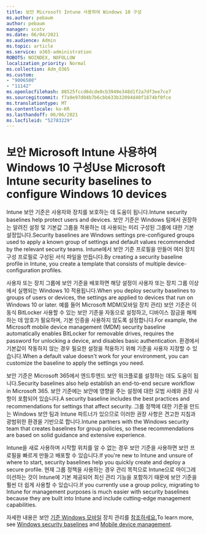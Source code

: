 ```yaml
---
title: 보안 Microsoft Intune 사용하여 Windows 10 구성
ms.author: pebaum
author: pebaum
manager: scotv
ms.date: 06/04/2021
ms.audience: Admin
ms.topic: article
ms.service: o365-administration
ROBOTS: NOINDEX, NOFOLLOW
localization_priority: Normal
ms.collection: Adm_O365
ms.custom:
- "9006500"
- "11142"
ms.openlocfilehash: 88525fccd6dcde0cb3949e348d1f2a7df3ee7ce7
ms.sourcegitcommit: f7a9e97d04b7b6cbb633b32094d40f1874bf0fce
ms.translationtype: MT
ms.contentlocale: ko-KR
ms.lasthandoff: 06/06/2021
ms.locfileid: "52783229"
---
```

# <a name="use-microsoft-intune-security-baselines-to-configure-windows-10-devices"></a><span data-ttu-id="0145d-102">보안 Microsoft Intune 사용하여 Windows 10 구성</span><span class="sxs-lookup"><span data-stu-id="0145d-102">Use Microsoft Intune security baselines to configure Windows 10 devices</span></span>

<span data-ttu-id="0145d-103">Intune 보안 기준은 사용자와 장치를 보호하는 데 도움이 됩니다.</span><span class="sxs-lookup"><span data-stu-id="0145d-103">Intune security baselines help protect users and devices.</span></span> <span data-ttu-id="0145d-104">보안 기준은 Windows 팀에서 권장하는 알려진 설정 및 기본값 그룹을 적용하는 데 사용되는 미리 구성된 그룹에 대한 기본 설정입니다.</span><span class="sxs-lookup"><span data-stu-id="0145d-104">Security baselines are Windows settings pre-configured groups used to apply a known group of settings and default values recommended by the relevant security teams.</span></span> <span data-ttu-id="0145d-105">Intune에서 보안 기준 프로필을 만들어 여러 장치 구성 프로필로 구성된 서식 파일을 만듭니다.</span><span class="sxs-lookup"><span data-stu-id="0145d-105">By creating a security baseline profile in Intune, you create a template that consists of multiple device-configuration profiles.</span></span>

<span data-ttu-id="0145d-106">사용자 또는 장치 그룹에 보안 기준을 배포하면 해당 설정이 사용자 또는 장치 그룹 이상에서 실행되는 Windows 10 적용됩니다.</span><span class="sxs-lookup"><span data-stu-id="0145d-106">When you deploy security baselines to groups of users or devices, the settings are applied to devices that run on Windows 10 or later.</span></span> <span data-ttu-id="0145d-107">예를 들어 Microsoft MDM(모바일 장치 관리) 보안 기준은 이동식 BitLocker 사용할 수 있는 보안 기준을 자동으로 설정하고, 디바이스 잠금을 해제하는 데 암호가 필요하며, 기본 인증을 사용하지 않도록 설정합니다.</span><span class="sxs-lookup"><span data-stu-id="0145d-107">For example, the Microsoft mobile device management (MDM) security baseline automatically enables BitLocker for removable drives, requires the password for unlocking a device, and disables basic authentication.</span></span> <span data-ttu-id="0145d-108">환경에서 기본값이 작동하지 않는 경우 필요한 설정을 적용하기 위해 기준을 사용자 지정할 수 있습니다.</span><span class="sxs-lookup"><span data-stu-id="0145d-108">When a default value doesn't work for your environment, you can customize the baseline to apply the settings you need.</span></span>

<span data-ttu-id="0145d-109">보안 기준은 Microsoft 365에서 엔드투엔드 보안 워크플로를 설정하는 데도 도움이 됩니다.</span><span class="sxs-lookup"><span data-stu-id="0145d-109">Security baselines also help establish an end-to-end secure workflow in Microsoft 365.</span></span> <span data-ttu-id="0145d-110">보안 기준에는 보안에 영향을 주는 설정에 대한 모범 사례와 권장 사항이 포함되어 있습니다.</span><span class="sxs-lookup"><span data-stu-id="0145d-110">A security baseline includes the best practices and recommendations for settings that affect security.</span></span> <span data-ttu-id="0145d-111">그룹 정책에 대한 기준을 만드는 Windows 보안 팀과 Intune 파트너가 있으므로 이러한 권장 사항은 견고한 지침과 광범위한 환경을 기반으로 합니다.</span><span class="sxs-lookup"><span data-stu-id="0145d-111">Intune partners with the Windows security team that creates baselines for group policies, so these recommendations are based on solid guidance and extensive experience.</span></span>

<span data-ttu-id="0145d-112">Intune을 새로 사용하며 시작할 위치를 알 수 없는 경우 보안 기준을 사용하면 보안 프로필을 빠르게 만들고 배포할 수 있습니다.</span><span class="sxs-lookup"><span data-stu-id="0145d-112">If you're new to Intune and unsure of where to start, security baselines help you quickly create and deploy a secure profile.</span></span> <span data-ttu-id="0145d-113">현재 그룹 정책을 사용하는 경우 관리 목적으로 Intune으로 마이그레이션하는 것이 Intune에 기본 제공되어 최신 관리 기능을 포함하기 때문에 보안 기준을 훨씬 더 쉽게 사용할 수 있습니다.</span><span class="sxs-lookup"><span data-stu-id="0145d-113">If you currently use a group policy, migrating to Intune for management purposes is much easier with security baselines because they are built into Intune and include cutting-edge management capabilities.</span></span>

<span data-ttu-id="0145d-114">자세한 내용은 보안 [기준 Windows 모바일](/windows/security/threat-protection/windows-security-baselines) 장치 관리를 [참조하세요.](/windows/client-management/mdm/)</span><span class="sxs-lookup"><span data-stu-id="0145d-114">To learn more, see [Windows security baselines](/windows/security/threat-protection/windows-security-baselines) and [Mobile device management](/windows/client-management/mdm/).</span></span>

